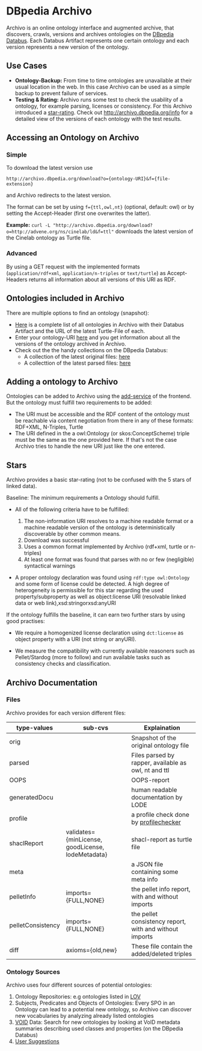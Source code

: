 # DBpedia Archivo


Archivo is an online ontology interface and augmented archive, that discovers, crawls, versions and archives ontologies on the [DBpedia Databus](https://databus.dbpedia.org/ontologies/). Each Databus Artifact represents one certain ontology and each version represents a new version of the ontology.

## Use Cases

* **Ontology-Backup:** From time to time ontologies are unavailable at their usual location in the web. In this case Archivo can be used as a simple backup to prevent failure of services.
* **Testing & Rating:** Archivo runs some test to check the usability of a ontology, for example parsing, licenses or consistency. For this Archivo introduced a [star-rating](#Stars). 
Check out <http://archivo.dbpedia.org/info> for a detailed view of the versions of each ontology with the test results.

## Accessing an Ontology on Archivo

### Simple
To download the latest version use 

`http://archivo.dbpedia.org/download?o={ontology-URI}&f={file-extension}`

and Archivo redirects to the latest version.

The format can be set by using `f={ttl,owl,nt}` (optional, default: owl) or by setting the Accept-Header (first one overwrites the latter).

**Example:**
`curl -L "http://archivo.dbpedia.org/download?o=http://advene.org/ns/cinelab/ld&f=ttl"`
downloads the latest version of the Cinelab ontology as Turtle file.

### Advanced

By using a GET request with the implemented formats (`application/rdf+xml`, `application/n-triples` or `text/turtle`) as Accept-Headers returns all information about all versions of this URI as RDF.

## Ontologies included in Archivo

There are multiple options to find an ontology (snapshot):

* [Here](http://archivo.dbpedia.org/list) is a complete list of all ontologies in Archivo with their Databus Artifact and the URL of the latest Turtle-File of each.
* Enter your ontology-URI [here](http://archivo.dbpedia.org/info) and you get information about all the versions of the ontology archived in Archivo.
* Check out the the handy collections on the DBpedia Databus:
    * A collection of the latest original files: [here](https://databus.dbpedia.org/jfrey/collections/archivo-latest-original-ontology-snapshots)
    * A collecttion of the latest parsed files: [here](https://databus.dbpedia.org/jfrey/collections/archivo-latest-ontology-snapshots)

## Adding a ontology to Archivo

Ontologies can be added to Archivo using the [add-service](http://archivo.dbpedia.org/add) of the frontend. But the ontology must fulfill two requirements to be added:
* The URI must be accessible and the RDF content of the ontology must be reachable via content negotiation from there in any of these formats: RDF+XML, N-Triples, Turtle
* The URI defined in the a owl:Ontology (or skos:ConceptScheme) triple must be the same as the one provided here. If that's not the case Archivo tries to handle the new URI just like the one entered.

## Stars

Archivo provides a basic star-rating (not to be confused with the 5 stars of linked data).

Baseline: The minimum requirements a Ontology should fulfill.

* All  of  the  following  criteria  have  to  be  fulfilled:
    1) The non-information URI resolves to a machine readable format or a machine readable version of the ontology is deterministically discoverable by other common means. 
    2) Download was successful 
    3) Uses a common format implemented by Archivo (rdf+xml, turtle or n-triples)
    4) At least one format was found that parses with no or few (negligible) syntactical warnings

* A proper ontology declaration was found using `rdf:type owl:Ontology` and some form of license could be detected. A high degree of heterogeneity is permissible for this star regarding the used property/subproperty as well as  object:license  URI  (resolvable  linked  data  or  web  link),xsd:stringorxsd:anyURI

If the ontology fulfills the baseline, it can earn two further stars by using good practises:

* We require a homogenized license declaration using `dct:license` as object property with a URI (not string or anyURI). 

* We measure the compatibility with currently available reasoners such as Pellet/Stardog (more to follow) and run available tasks such as consistency checks and classification.

## Archivo Documentation


### Files

Archivo provides for each version different files:

| type-values | sub-cvs | Explaination |
| -------- | -------- | -------- |
| orig     |      | Snapshot of the original ontology file |
| parsed   |      | Files parsed by rapper, available as owl, nt and ttl |
| OOPS     |      | OOPS-report |
| generatedDocu | | human readable documentation by LODE |
| profile | | a profile check done by [profilechecker](https://github.com/stain/profilechecker)|
| shaclReport | validates={minLicense, goodLicense, lodeMetadata} | shacl-report as turtle file|
| meta | | a JSON file containing some meta info |
| pelletInfo | imports={FULL,NONE} | the pellet info report, with and without imports |
| pelletConsistency | imports={FULL,NONE} | the pellet consistency report, with and without imports |
| diff | axioms={old,new} | These file contain the added/deleted triples | 




### Ontology Sources

Archivo uses four different sources of potential ontologies:

1. Ontology Repositories: e.g ontologies listed in [LOV](https://lov.linkeddata.es/dataset/lov/)
2. Subjects, Predicates and Objects of Ontologies: Every SPO in an Ontology can lead to a potential new ontology, so Archivo can discover new vocabularies by analyzing already listed ontologies
3. [VOID](https://www.w3.org/TR/void/) Data: Search for new ontologies by looking at VoID metadata summaries describing used classes and properties (on the DBpedia Databus) 
4. [User Suggestions](http://archivo.dbpedia.org/add)
